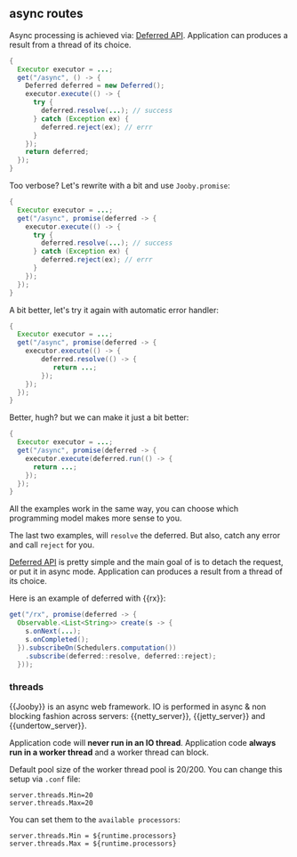 ## async routes

Async processing is achieved via: [Deferred API]({{apidocs}}/org/jooby/Deferred.html). Application can produces a result from a thread of its choice.

```java
{
  Executor executor = ...;
  get("/async", () -> {
    Deferred deferred = new Deferred();
    executor.execute(() -> {
      try {
        deferred.resolve(...); // success
      } catch (Exception ex) {
        deferred.reject(ex); // errr
      }
    });
    return deferred;
  });
}
```

Too verbose? Let's rewrite with a bit and use ```Jooby.promise```:

```java
{
  Executor executor = ...;
  get("/async", promise(deferred -> {
    executor.execute(() -> {
      try {
        deferred.resolve(...); // success
      } catch (Exception ex) {
        deferred.reject(ex); // errr
      }
    });
  });
}
```

A bit better, let's try it again with automatic error handler:

```java
{
  Executor executor = ...;
  get("/async", promise(deferred -> {
    executor.execute(() -> {
        deferred.resolve(() -> {
           return ...;
        });
    });
  });
}
```

Better, hugh? but we can make it just a bit better:

```java
{
  Executor executor = ...;
  get("/async", promise(deferred -> {
    executor.execute(deferred.run(() -> {
      return ...;
    });
  });
}
```

All the examples work in the same way, you can choose which programming model makes more sense to you.

The last two examples, will ```resolve``` the deferred. But also, catch any error and call ```reject``` for you.

[Deferred API]({{apidocs}}/org/jooby/Deferred.html) is pretty simple and the main goal of is to detach the request, or put it in async mode. Application can produces a result from a thread of its choice.

Here is an example of deferred with {{rx}}:

```java
get("/rx", promise(deferred -> {
  Observable.<List<String>> create(s -> {
    s.onNext(...);
    s.onCompleted();
  }).subscribeOn(Schedulers.computation())
    .subscribe(deferred::resolve, deferred::reject);
  }));
```

### threads

{{Jooby}} is an async web framework. IO is performed in async & non blocking fashion across servers: {{netty_server}}, {{jetty_server}} and {{undertow_server}}.

Application code will **never run in an IO thread**. Application code **always run in a worker thread** and a worker thread can block.

Default pool size of the worker thread pool is 20/200. You can change this setup via ```.conf``` file:

```properties
server.threads.Min=20
server.threads.Max=20
```

You can set them to the ```available processors```:

```properties
server.threads.Min = ${runtime.processors}
server.threads.Max = ${runtime.processors}
```
